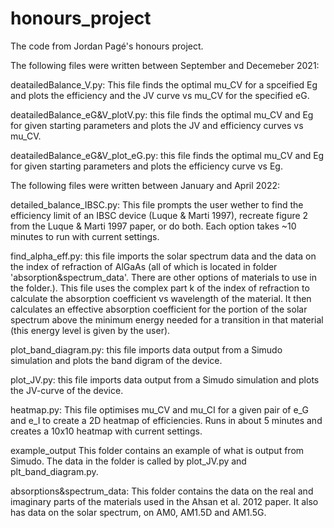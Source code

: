 # honours_project
The code from Jordan Pagé's honours project.


The following files were written between September and Decemeber 2021:

  deatailedBalance_V.py: 
  This file finds the optimal mu_CV for a spceified Eg and plots the 
  efficiency and the JV curve vs mu_CV for the specified eG.

  deatailedBalance_eG&V_plotV.py: 
  this file finds the optimal mu_CV and Eg for given starting parameters 
  and plots the JV and efficiency curves vs mu_CV.

  deatailedBalance_eG&V_plot_eG.py: 
  this file finds the optimal mu_CV and Eg for given starting parameters 
  and plots the efficiency curve vs Eg.


The following files were written between January and April 2022:

  detailed_balance_IBSC.py: 
  This file prompts the user wether to find the efficiency limit of an 
  IBSC device (Luque & Marti 1997), recreate figure 2 from the Luque & 
  Marti 1997 paper, or do both. Each option takes ~10 minutes to run with 
  current settings.

  find_alpha_eff.py: 
  this file imports the solar spectrum data and the data on the index 
  of refraction of AlGaAs (all of which is located in folder
  'absorption&spectrum_data'. There are other options of materials to use in 
  the folder.). This file uses the complex part k of the index of refraction 
  to calculate the absorption coefficient vs wavelength of the material. It 
  then calculates an effective absorption coefficient for the portion of the 
  solar spectrum above the minimum energy needed for a transition in that
  material (this energy level is given by the user).

  plot_band_diagram.py: 
  this file imports data output from a Simudo simulation and plots the band
  digram of the device.

  plot_JV.py: 
  this file imports data output from a Simudo simulation and plots the 
  JV-curve of the device.
  
  heatmap.py:
  This file optimises mu_CV and mu_CI for a given pair of e_G and e_I to create 
  a 2D heatmap of efficiencies. Runs in about 5 minutes and creates a 10x10 heatmap 
  with current settings.

  example_output
  This folder contains an example of what is output from Simudo. The data in the 
  folder is called by plot_JV.py and plt_band_diagram.py.
  
  absorptions&spectrum_data:
  This folder contains the data on the real and imaginary parts of the materials 
  used in the Ahsan et al. 2012 paper. It also has data on the solar spectrum, on 
  AM0, AM1.5D and AM1.5G.
